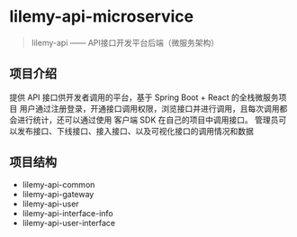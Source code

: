 # lilemy-api-microservice

> lilemy-api —— API接口开发平台后端（微服务架构）

## 项目介绍

提供 API 接口供开发者调用的平台，基于 Spring Boot + React 的全栈微服务项目
用户通过注册登录，开通接口调用权限，浏览接口并进行调用，且每次调用都会进行统计，还可以通过使用 客户端 SDK 在自己的项目中调用接口。
管理员可以发布接口、下线接口、接入接口、以及可视化接口的调用情况和数据

## 项目结构

- lilemy-api-common
- lilemy-api-gateway
- lilemy-api-user
- lilemy-api-interface-info
- lilemy-api-user-interface